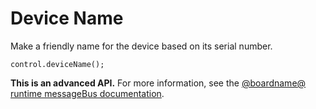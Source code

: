 # Device Name

Make a friendly name for the device based on its serial number.

```sig
control.deviceName();
```

**This is an advanced API.** For more information, see the [@boardname@ runtime messageBus documentation](https://lancaster-university.github.io/microbit-docs/ubit/messageBus/).